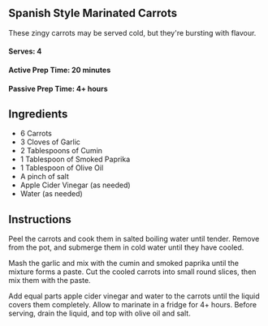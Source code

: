 ## Spanish Style Marinated Carrots

These zingy carrots may be served cold, but they're bursting with flavour.

#### Serves: 4

#### Active Prep Time: 20 minutes

#### Passive Prep Time: 4+ hours

## Ingredients

* 6 Carrots
* 3 Cloves of Garlic
* 2 Tablespoons of Cumin
* 1 Tablespoon of Smoked Paprika
* 1 Tablespoon of Olive Oil
* A pinch of salt
* Apple Cider Vinegar (as needed)
* Water (as needed)

## Instructions

Peel the carrots and cook them in salted boiling water until tender. Remove from the pot, and submerge them in cold water until they have cooled.

Mash the garlic and mix with the cumin and smoked paprika until the mixture forms a paste. Cut the cooled carrots into small round slices, then mix them with the paste.

Add equal parts apple cider vinegar and water to the carrots until the liquid covers them completely. Allow to marinate in a fridge for 4+ hours. Before serving, drain the liquid, and top with olive oil and salt.

